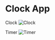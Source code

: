 # Clock App

Clock
![Clock](https://user-images.githubusercontent.com/72338176/96339103-f45d2b80-10af-11eb-823c-f1446fe6f12a.png)

Timer
![Timer](https://user-images.githubusercontent.com/72338176/96339122-18207180-10b0-11eb-8dbb-6846ca8c66c7.png)
